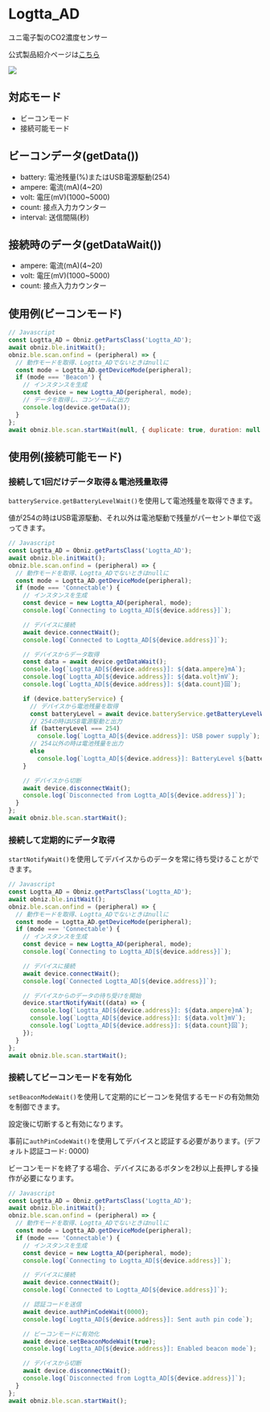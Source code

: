 # Logtta_AD

ユニ電子製のCO2濃度センサー

公式製品紹介ページは[こちら](http://www.uni-elec.co.jp/logtta_page.html)

![](image.jpg)

## 対応モード

- ビーコンモード
- 接続可能モード

## ビーコンデータ(getData())

- battery: 電池残量(%)またはUSB電源駆動(254)
- ampere: 電流(mA)(4\~20)
- volt: 電圧(mV)(1000\~5000)
- count: 接点入力カウンター
- interval: 送信間隔(秒)

## 接続時のデータ(getDataWait())

- ampere: 電流(mA)(4\~20)
- volt: 電圧(mV)(1000\~5000)
- count: 接点入力カウンター

## 使用例(ビーコンモード)

```javascript
// Javascript
const Logtta_AD = Obniz.getPartsClass('Logtta_AD');
await obniz.ble.initWait();
obniz.ble.scan.onfind = (peripheral) => {
  // 動作モードを取得、Logtta_ADでないときはnullに
  const mode = Logtta_AD.getDeviceMode(peripheral);
  if (mode === 'Beacon') {
    // インスタンスを生成
    const device = new Logtta_AD(peripheral, mode);
    // データを取得し、コンソールに出力
    console.log(device.getData());
  }
};
await obniz.ble.scan.startWait(null, { duplicate: true, duration: null });
```

## 使用例(接続可能モード)

### 接続して1回だけデータ取得＆電池残量取得

`batteryService.getBatteryLevelWait()`を使用して電池残量を取得できます。

値が254の時はUSB電源駆動、それ以外は電池駆動で残量がパーセント単位で返ってきます。

```javascript
// Javascript
const Logtta_AD = Obniz.getPartsClass('Logtta_AD');
await obniz.ble.initWait();
obniz.ble.scan.onfind = (peripheral) => {
  // 動作モードを取得、Logtta_ADでないときはnullに
  const mode = Logtta_AD.getDeviceMode(peripheral);
  if (mode === 'Connectable') {
    // インスタンスを生成
    const device = new Logtta_AD(peripheral, mode);
    console.log(`Connecting to Logtta_AD[${device.address}]`);

    // デバイスに接続
    await device.connectWait();
    console.log(`Connected to Logtta_AD[${device.address}]`);

    // デバイスからデータ取得
    const data = await device.getDataWait();
    console.log(`Logtta_AD[${device.address}]: ${data.ampere}mA`);
    console.log(`Logtta_AD[${device.address}]: ${data.volt}mV`);
    console.log(`Logtta_AD[${device.address}]: ${data.count}回`);

    if (device.batteryService) {
      // デバイスから電池残量を取得
      const batteryLevel = await device.batteryService.getBatteryLevelWait();
      // 254の時はUSB電源駆動と出力
      if (batteryLevel === 254)
        console.log(`Logtta_AD[${device.address}]: USB power supply`);
      // 254以外の時は電池残量を出力
      else
        console.log(`Logtta_AD[${device.address}]: BatteryLevel ${batteryLevel}%`);
    }

    // デバイスから切断
    await device.disconnectWait();
    console.log(`Disconnected from Logtta_AD[${device.address}]`);
  }
};
await obniz.ble.scan.startWait();
```

### 接続して定期的にデータ取得

`startNotifyWait()`を使用してデバイスからのデータを常に待ち受けることができます。

```javascript
// Javascript
const Logtta_AD = Obniz.getPartsClass('Logtta_AD');
await obniz.ble.initWait();
obniz.ble.scan.onfind = (peripheral) => {
  // 動作モードを取得、Logtta_ADでないときはnullに
  const mode = Logtta_AD.getDeviceMode(peripheral);
  if (mode === 'Connectable') {
    // インスタンスを生成
    const device = new Logtta_AD(peripheral, mode);
    console.log(`Connecting to Logtta_AD[${device.address}]`);

    // デバイスに接続
    await device.connectWait();
    console.log(`Connected Logtta_AD[${device.address}]`);

    // デバイスからのデータの待ち受けを開始
    device.startNotifyWait((data) => {
      console.log(`Logtta_AD[${device.address}]: ${data.ampere}mA`);
      console.log(`Logtta_AD[${device.address}]: ${data.volt}mV`);
      console.log(`Logtta_AD[${device.address}]: ${data.count}回`);
    });
  }
};
await obniz.ble.scan.startWait();
```

### 接続してビーコンモードを有効化

`setBeaconModeWait()`を使用して定期的にビーコンを発信するモードの有効無効を制御できます。

設定後に切断すると有効になります。

事前に`authPinCodeWait()`を使用してデバイスと認証する必要があります。(デフォルト認証コード: 0000)

ビーコンモードを終了する場合、デバイスにあるボタンを2秒以上長押しする操作が必要になります。

```javascript
// Javascript
const Logtta_AD = Obniz.getPartsClass('Logtta_AD');
await obniz.ble.initWait();
obniz.ble.scan.onfind = (peripheral) => {
  // 動作モードを取得、Logtta_ADでないときはnullに
  const mode = Logtta_AD.getDeviceMode(peripheral);
  if (mode === 'Connectable') {
    // インスタンスを生成
    const device = new Logtta_AD(peripheral, mode);
    console.log(`Connecting to Logtta_AD[${device.address}]`);

    // デバイスに接続
    await device.connectWait();
    console.log(`Connected to Logtta_AD[${device.address}]`);

    // 認証コードを送信
    await device.authPinCodeWait(0000);
    console.log(`Logtta_AD[${device.address}]: Sent auth pin code`);

    // ビーコンモードに有効化
    await device.setBeaconModeWait(true);
    console.log(`Logtta_AD[${device.address}]: Enabled beacon mode`);

    // デバイスから切断
    await device.disconnectWait();
    console.log(`Disconnected from Logtta_AD[${device.address}]`);
  }
};
await obniz.ble.scan.startWait();
```

